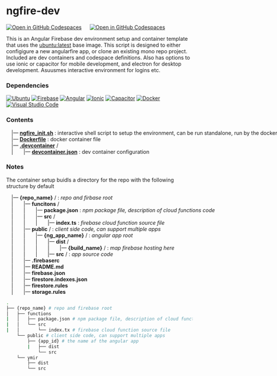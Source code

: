 # ngfire-dev

[![Open in GitHub Codespaces](https://github.com/codespaces/badge.svg)](https://codespaces.new/cdyn/ngfire-dev) &emsp; [![Open in GitHub Codespaces](https://img.shields.io/badge/Open%20in%20VS%20Code-a010a0.svg?style=for-the-badge&logo=visual-studio-code&logoColor=white)](https://vscode.dev/redirect?url=vscode://ms-vscode-remote.remote-containers/cloneInVolume?url=https://github.com/cdyn/ngfire-dev)

This is an Angular Firebase dev environment setup and container template that uses the [ubuntu:latest](https://hub.docker.com/_/ubuntu/tags) base image. This script is designed to either configigure a new angularfire app, or clone an existing mono repo project. Included are dev containers and codespace definitions. Also has options to use ionic or capacitor for mobile development, and electron for desktop development. Asuusmes interactive environment for logins etc.

### Dependencies

[![Ubuntu](https://img.shields.io/badge/Ubuntu-E95420?style=for-the-badge&logo=ubuntu&logoColor=white)](https://ubuntu.com/) [![Firebase](https://img.shields.io/badge/firebase-%23039BE5.svg?style=for-the-badge&logo=firebase)](https://firebase.google.com/) [![Angular](https://img.shields.io/badge/angular-%23DD0031.svg?style=for-the-badge&logo=angular&logoColor=white)](https://angular.io/) [![Ionic](https://img.shields.io/badge/Ionic-%233880FF.svg?style=for-the-badge&logo=Ionic&logoColor=white)](https://ionicframework.com/) [![Capacitor](https://img.shields.io/badge/Capacitor-%233880FF.svg?style=for-the-badge&logo=Capacitor&logoColor=white)](https://capacitorjs.com/) [![Docker](https://img.shields.io/badge/docker-%230db7ed.svg?style=for-the-badge&logo=docker&logoColor=white)](https://www.docker.com/) [![Visual Studio Code](https://img.shields.io/badge/Visual%20Studio%20Code-a010a0.svg?style=for-the-badge&logo=visual-studio-code&logoColor=white)](https://code.visualstudio.com/)

### Contents

<nobr>&emsp;|— __[ngfire_init.sh](https://github.com/cdyn/ngfire-dev/blob/main/ngfire_init.sh)__ : interactive shell script to setup the environment, can be run standalone, run by the dockerfile <br/></nobr>
<nobr>&emsp;|— __[Dockerfile](https://github.com/cdyn/ngfire-dev/blob/main/Dockerfile)__ : docker container file <br/></nobr>
<nobr>&emsp;|— __[.devcontainer](https://github.com/cdyn/ngfire-dev/blob/main/.devontainer)__ / <br/></nobr>
<nobr>&emsp;|&emsp;&emsp;|— __[devcontainer.json](https://github.com/cdyn/ngfire-dev/blob/main/.devontainer/devcontainer.json)__ : dev container configuration <br/></nobr>

### Notes

The container setup buidls a directory for the repo with the following structure by default

<nobr>&emsp;|— __{repo_name}__ / : *repo and firbase root* <br/></nobr>
<nobr>&emsp;|&emsp;&emsp;|— __funcitons__ / <br/></nobr>
<nobr>&emsp;|&emsp;&emsp;|&emsp;&emsp;|— __package.json__ : *npm package file, description of cloud functions code* <br/></nobr>
<nobr>&emsp;|&emsp;&emsp;|&emsp;&emsp;|— __src__ / <br/></nobr>
<nobr>&emsp;|&emsp;&emsp;|&emsp;&emsp;|&emsp;&emsp;|— __index.ts__ : *firebase cloud function source file* <br/></nobr>
<nobr>&emsp;|&emsp;&emsp;|— __public__ / : *client side code, can support multiple apps* <br/></nobr>
<nobr>&emsp;|&emsp;&emsp;|&emsp;&emsp;|— __{ng_app_name}__ / : *angular app root* <br/></nobr>
<nobr>&emsp;|&emsp;&emsp;|&emsp;&emsp;|&emsp;&emsp;|— __dist__ / <br/></nobr>
<nobr>&emsp;|&emsp;&emsp;|&emsp;&emsp;|&emsp;&emsp;|&emsp;&emsp;|— __{build_name}__ / : *map firebase hosting here*<br/></nobr>
<nobr>&emsp;|&emsp;&emsp;|&emsp;&emsp;|&emsp;&emsp;|— __src__ / : *app source code*<br/></nobr>
<nobr>&emsp;|&emsp;&emsp;|— __.firebaserc__ <br/></nobr>
<nobr>&emsp;|&emsp;&emsp;|— __README.md__ <br/></nobr>
<nobr>&emsp;|&emsp;&emsp;|— __firebase.json__ <br/></nobr>
<nobr>&emsp;|&emsp;&emsp;|— __firestore.indexes.json__ <br/></nobr>
<nobr>&emsp;|&emsp;&emsp;|— __firestore.rules__ <br/></nobr>
<nobr>&emsp;|&emsp;&emsp;|— __storage.rules__ <br/></nobr>

``` bash
.
├── {repo_name} # repo and firebase root
│   ├── functions
|   │   ├── package.json # npm package file, description of cloud functions code
|   │   └── src
|   │       └── index.tx # firebase cloud function source file
    └── public # client side code, can support multiple apps
        ├── {app_id} # the name af the angular app
        |   ├── dist
            └── src
    └── ymir
        ├── dist
        └── src

```

